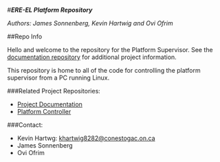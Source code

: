 #__*ERE-EL Platform Repository*__

*Authors: James Sonnenberg, Kevin Hartwig and Ovi Ofrim*

##Repo Info

Hello and welcome to the repository for the Platform Supervisor.  See the [documentation repository](https://github.com/oovi77/Robot-Documentation-) for additional project information. 

This repository is home to all of the code for controlling the platform supervisor from a PC running Linux.  

###Related Project Repositories:
 + [Project Documentation](https://github.com/oovi77/Robot-Documentation-)
 + [Platform Controller](https://github.com/kevin-hartwig/Robot_Platform)

###Contact: 

* Kevin Hartwg:       khartwig8282@conestogac.on.ca
* James Sonnenberg    
* Ovi Ofrim           
